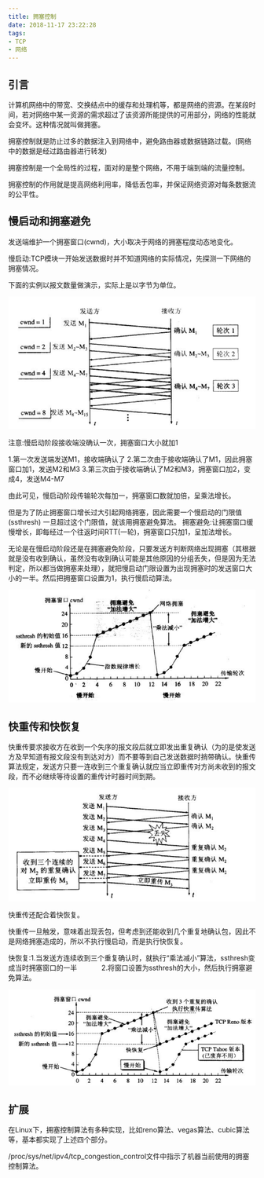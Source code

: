 ```yaml
---
title: 拥塞控制
date: 2018-11-17 23:22:28
tags: 
- TCP
- 网络
---
```


## 引言

 计算机网络中的带宽、交换结点中的缓存和处理机等，都是网络的资源。在某段时间，若对网络中某一资源的需求超过了该资源所能提供的可用部分，网络的性能就会变坏。这种情况就叫做拥塞。

拥塞控制就是防止过多的数据注入到网络中，避免路由器或数据链路过载。(网络中的数据是经过路由器进行转发)

拥塞控制是一个全局性的过程，面对的是整个网络，不用于端到端的流量控制。

拥塞控制的作用就是提高网络利用率，降低丢包率，并保证网络资源对每条数据流的公平性。

<!-- more -->

## 慢启动和拥塞避免

发送端维护一个拥塞窗口(cwnd)，大小取决于网络的拥塞程度动态地变化。

慢启动:TCP模块一开始发送数据时并不知道网络的实际情况，先探测一下网络的拥塞情况。

下面的实例以报文数量做演示，实际上是以字节为单位。

![慢开始](/pic/慢开始.png)

注意:慢启动阶段接收端没确认一次，拥塞窗口大小就加1

1.第一次发送端发送M1，接收端确认了
2.第二次由于接收端确认了M1，因此拥塞窗口加1，发送M2和M3
3.第三次由于接收端确认了M2和M3，拥塞窗口加2，变成4，发送M4-M7

由此可见，慢启动阶段传输轮次每加一，拥塞窗口数就加倍，呈乘法增长。

但是为了防止拥塞窗口增长过大引起网络拥塞，因此需要一个慢启动的门限值(ssthresh)
一旦超过这个门限值，就该用拥塞避免算法。
拥塞避免:让拥塞窗口缓慢增长，即每经过一个往返时间RTT(一轮)，拥塞窗口只加1，呈加法增长。

无论是在慢启动阶段还是在拥塞避免阶段，只要发送方判断网络出现拥塞（其根据就是没有收到确认，虽然没有收到确认可能是其他原因的分组丢失，但是因为无法判定，所以都当做拥塞来处理），就把慢启动门限设置为出现拥塞时的发送窗口大小的一半。然后把拥塞窗口设置为1，执行慢启动算法。

![慢开始拥塞避免](/pic/慢开始和拥塞避免.png)

## 快重传和快恢复

快重传要求接收方在收到一个失序的报文段后就立即发出重复确认（为的是使发送方及早知道有报文段没有到达对方）而不要等到自己发送数据时捎带确认。快重传算法规定，发送方只要一连收到三个重复确认就应当立即重传对方尚未收到的报文段，而不必继续等待设置的重传计时器时间到期。

![快重传](/pic/快重传.png)

快重传还配合着快恢复。

快重传一旦触发，意味着出现丢包，但考虑到还能收到几个重复地确认包，因此不是网络拥塞造成的，所以不执行慢启动，而是执行快恢复。

快恢复:1.当发送方连续收到三个重复确认时，就执行“乘法减小”算法，ssthresh变成当时拥塞窗口的一半
　　　 2.将窗口设置为ssthresh的大小，然后执行拥塞避免算法。

![快恢复](/pic/快恢复.png)



## 扩展

在Linux下，拥塞控制算法有多种实现，比如reno算法、vegas算法、cubic算法等，基本都实现了上述四个部分。

/proc/sys/net/ipv4/tcp_congestion_control文件中指示了机器当前使用的拥塞控制算法。







